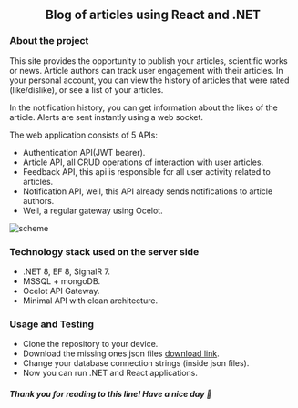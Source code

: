 <h2 align="center">Blog of articles using React and .NET</h2>
<h3 align="left">About the project</h3>

This site provides the opportunity to publish your articles, scientific works or news. 
Article authors can track user engagement with their articles. In your personal account, 
you can view the history of articles that were rated (like/dislike), or see a list of your articles.

In the notification history, you can get information about the likes of the article. 
Alerts are sent instantly using a web socket.

The web application consists of 5 APIs:
- Authentication API(JWT bearer).
- Article API, all CRUD operations of interaction with user articles.
- Feedback API, this api is responsible for all user activity related to articles.
- Notification API, well, this API already sends notifications to article authors.
- Well, a regular gateway using Ocelot.

![scheme](https://imagess.hb.ru-msk.vkcs.cloud/Пустой%20диаграммой.png)

<h3 align="left">Technology stack used on the server side</h3>

- .NET 8, EF 8, SignalR 7.
- MSSQL + mongoDB.
- Ocelot API Gateway.
- Minimal API with clean architecture.

<h3 align="left">Usage and Testing</h3>

- Clone the repository to your device.
- Download the missing ones json files [download link](https://drive.google.com/file/d/172QzYfGO9oS8Nh8CBHALZPPkR7vUkr20/view).
- Change your database connection strings (inside json files).
- Now you can run .NET and React applications.

<h5 align="left">Thank you for reading to this line! Have a nice day 🥰</h5>
